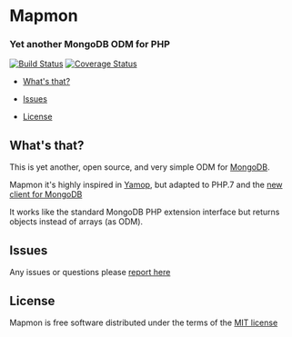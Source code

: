 
# Mapmon
### Yet another MongoDB ODM for PHP

[![Build Status](https://travis-ci.org/josgilmo/mapmon.png?branch=master)](https://travis-ci.org/josgilmo/mapmon)
[![Coverage Status](https://coveralls.io/repos/github/josgilmo/mapmon/badge.svg?branch=master)](https://coveralls.io/github/josgilmo/mapmon?branch=master)


- [What's that?](#whatsthat)

- [Issues](#issues)
- [License](#license)

<a name="whatsthat"></a>
## What's that? 

This is yet another, open source, and very simple ODM for [MongoDB](http://www.mongodb.org/).

Mapmon it's highly inspired in [Yamop](https://github.com/mawelous/yamop), but adapted to PHP.7 and the [new client for MongoDB](https://github.com/mongodb/mongo-php-library)

It works like the standard MongoDB PHP extension interface but returns objects instead of arrays (as ODM).



<a name="issues"></a>
## Issues

Any issues or questions please [report here](https://github.com/josgilmo/mapmon/issues)

<a name="license"></a>
## License

Mapmon is free software distributed under the terms of the [MIT license](http://opensource.org/licenses/MIT)
